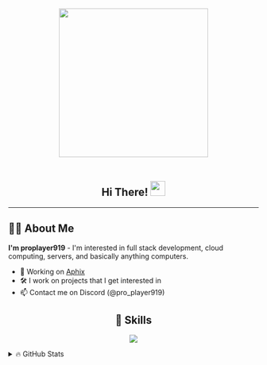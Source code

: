 <h1 align="center"><img src="https://i.imgur.com/DYJIbSJ.png" align="center" height="300"/></h1>

<div align="center"><img src="https://komarev.com/ghpvc/?username=proplayer919&style=flat-square&color=blue" alt=""/></div>

<h2 align="center">
  Hi There!
  <img src="https://media.giphy.com/media/hvRJCLFzcasrR4ia7z/giphy.gif" width="30px"/>
</h2>

---

## 🧑‍💻 About Me

**I'm proplayer919** - I'm interested in full stack development, cloud computing, servers, and basically anything computers.

- 🔭 Working on [Aphix](https://github.com/aphix-project)
- 🛠️ I work on projects that I get interested in
- 📫 Contact me on Discord (@pro_player919)

<h2 align="center">🧰 Skills </h2>

<p align="center">
  <a href="https://skillicons.dev">
    <img src="https://skillicons.dev/icons?i=python,vscode,cs,js,css,html,nodejs,bash,discord,dotnet,express,git,github,md" />
  </a>
</p>

<details>
<summary>🔥 GitHub Stats</summary>
<p align="center">
    <img alt="" src="https://github-readme-stats.vercel.app/api?username=proplayer919&theme=tokyonight&show_icons=true">
</p>

<p align="center">
    <img alt="" src="https://github-readme-stats.vercel.app/api/top-langs/?username=proplayer919&layout=compact&theme=vision-friendly-dark&count_private=true&hide_border=true">
</p>
</details>
